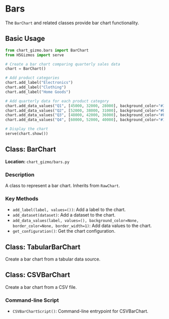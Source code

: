 # Bars

The `BarChart` and related classes provide bar chart functionality.

## Basic Usage

```python
from chart_gizmo.bars import BarChart
from H5Gizmos import serve

# Create a bar chart comparing quarterly sales data
chart = BarChart()

# Add product categories
chart.add_label("Electronics")
chart.add_label("Clothing")
chart.add_label("Home Goods")

# Add quarterly data for each product category
chart.add_data_values("Q1", [45000, 32000, 28000], background_color="#3366CC")
chart.add_data_values("Q2", [52000, 38000, 31000], background_color="#DC3912")
chart.add_data_values("Q3", [48000, 42000, 36000], background_color="#FF9900")
chart.add_data_values("Q4", [60000, 52000, 40000], background_color="#109618")

# Display the chart
serve(chart.show())
```

## Class: BarChart

**Location:** `chart_gizmo/bars.py`

### Description

A class to represent a bar chart. Inherits from `RawChart`.

### Key Methods

- `add_label(label, values=())`: Add a label to the chart.
- `add_dataset(dataset)`: Add a dataset to the chart.
- `add_data_values(label, values=(), background_color=None, border_color=None, border_width=1)`: Add data values to the chart.
- `get_configuration()`: Get the chart configuration.

## Class: TabularBarChart

Create a bar chart from a tabular data source.

## Class: CSVBarChart

Create a bar chart from a CSV file.

### Command-line Script

- `CSVBarChartScript()`: Command-line entrypoint for CSVBarChart.

